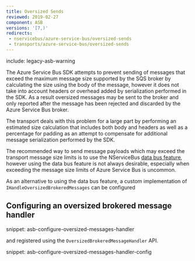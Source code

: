 ```yaml
---
title: Oversized Sends
reviewed: 2019-02-27
component: ASB
versions: '[7,)'
redirects:
 - nservicebus/azure-service-bus/oversized-sends
 - transports/azure-service-bus/oversized-sends
---
```


include: legacy-asb-warning

The Azure Service Bus SDK attempts to prevent sending of messages that exceed the maximum message size supported by the SQS broker by calculating the size using the body of the message, however it does not take into account headers or overhead added by serialization performed in the SDK. As a result oversized messages may be sent to the broker and only reported after the message has been rejected and discarded by the Azure Service Bus broker.

The transport deals with this problem for a large part by performing an estimated size calculation that includes both body and headers as well as a percentage for padding as an attempt to compensate for additional message serialization performed by the SDK.

The recommended way to send message payloads which may exceed the transport message size limits is to use the NServiceBus [data bus feature](/nservicebus/messaging/databus/), however using the data bus feature is not always desirable, especially when exceeding the message size limits of Azure Service Bus is uncommon.

As an alternative to using the data bus feature, a custom implementation of `IHandleOversizedBrokeredMessages` can be configured

## Configuring an oversized brokered message handler

snippet: asb-configure-oversized-messages-handler

and registered using the `OversizedBrokeredMessageHandler` API.

snippet: asb-configure-oversized-messages-handler-config